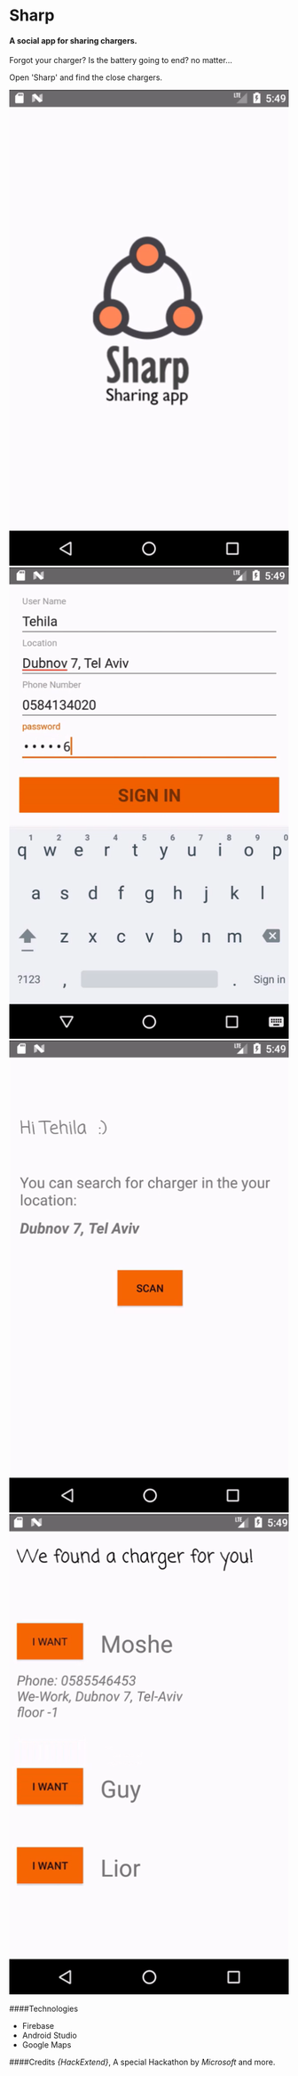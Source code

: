# Sharp
#### A social app for sharing chargers.
Forgot your charger? Is the battery going to end? no matter... 

Open 'Sharp' and find the close chargers.

![First screen](sharp_a.png)
![First screen](sharp_b.png)
![First screen](sharp_c.png)
![First screen](sharp_d.png)


####Technologies
* Firebase
* Android Studio
* Google Maps

####Credits
*{HackExtend}*, A special Hackathon by *Microsoft* and more.